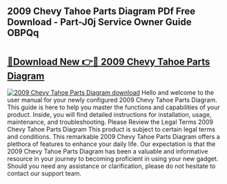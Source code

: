 ## 2009 Chevy Tahoe Parts Diagram PDf Free Download - Part-J0j Service Owner Guide OBPQq

# <h2><a href="http://dfto6pn.blite.top/?on=2009+Chevy+Tahoe+Parts+Diagram">🔗Download New 👉🔴 2009 Chevy Tahoe Parts Diagram</a></h2>

[![2009 Chevy Tahoe Parts Diagram download](https://i.imgur.com/lujVjoI.png)](http://dfto6pn.blite.top/?on=2009+Chevy+Tahoe+Parts+Diagram)
Hello and welcome to the user manual for your newly configured 2009 Chevy Tahoe Parts Diagram. This guide is here to help you master the functions and capabilities of your product. Inside, you will find detailed instructions for installation, usage, maintenance, and troubleshooting. Please Review the Legal Terms 2009 Chevy Tahoe Parts Diagram This product is subject to certain legal terms and conditions. This remarkable 2009 Chevy Tahoe Parts Diagram offers a plethora of features to enhance your daily life. Our expectation is that the 2009 Chevy Tahoe Parts Diagram has been a valuable and informative resource in your journey to becoming proficient in using your new gadget. Should you need any assistance or clarification, please do not hesitate to contact our support team.
